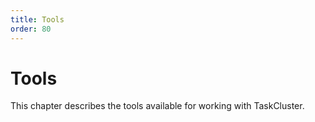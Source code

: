 ```yaml
---
title: Tools
order: 80
---
```


# Tools

This chapter describes the tools available for working with TaskCluster.
